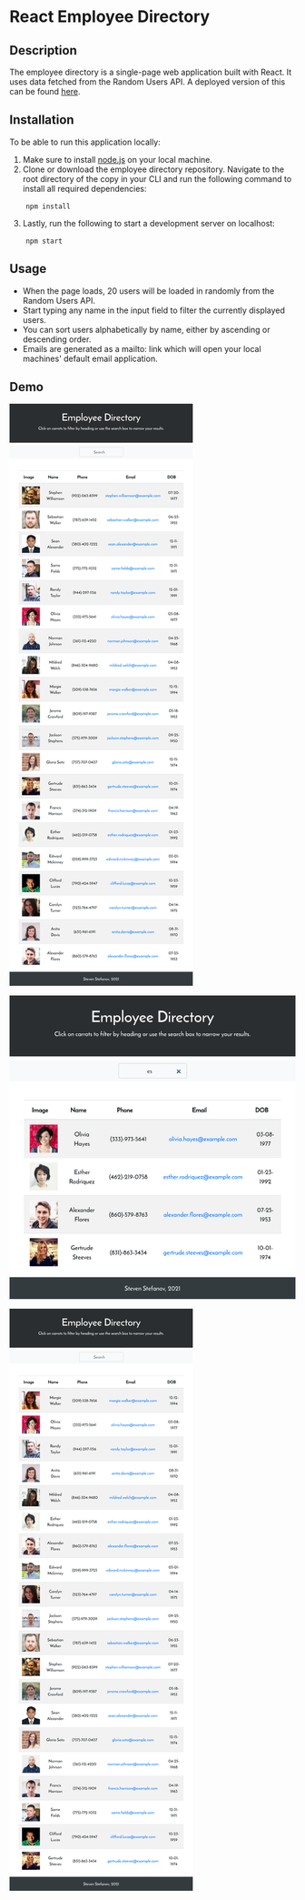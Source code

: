 # React Employee Directory

## Description

The employee directory is a single-page web application built with React. It uses data fetched from the Random Users API. A deployed version of this can be found [here](https://stevenstefanov.github.io/employee-directory/).

## Installation

To be able to run this application locally:

1. Make sure to install [node.js](https://nodejs.dev/) on your local machine.
2. Clone or download the employee directory repository. Navigate to the root directory of the copy in your CLI and run the following command to install all required dependencies:
```
    npm install
```
3. Lastly, run the following to start a development server on localhost:
```
    npm start
```

## Usage

* When the page loads, 20 users will be loaded in randomly from the Random Users API.
* Start typing any name in the input field to filter the currently displayed users.
* You can sort users alphabetically by name, either by ascending or descending order.
* Emails are generated as a mailto: link which will open your local machines' default email application.

## Demo

![Employee List](public/images/image1.png)

![Name Search Filter](public/images/image2.png)

![Reverse Sort by Name](public/images/image3.png)